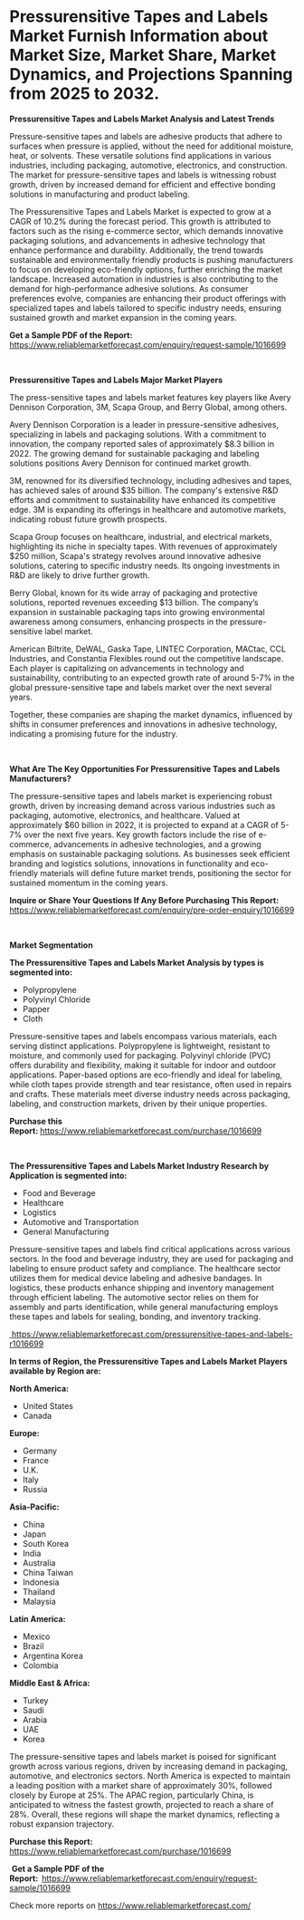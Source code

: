 <p><h1>Pressurensitive Tapes and Labels Market Furnish Information about Market Size, Market Share, Market Dynamics, and Projections Spanning from 2025 to 2032.</h1></p><p><strong>Pressurensitive Tapes and Labels Market Analysis and Latest Trends</strong></p>
<p><p>Pressure-sensitive tapes and labels are adhesive products that adhere to surfaces when pressure is applied, without the need for additional moisture, heat, or solvents. These versatile solutions find applications in various industries, including packaging, automotive, electronics, and construction. The market for pressure-sensitive tapes and labels is witnessing robust growth, driven by increased demand for efficient and effective bonding solutions in manufacturing and product labeling.</p><p>The Pressurensitive Tapes and Labels Market is expected to grow at a CAGR of 10.2% during the forecast period. This growth is attributed to factors such as the rising e-commerce sector, which demands innovative packaging solutions, and advancements in adhesive technology that enhance performance and durability. Additionally, the trend towards sustainable and environmentally friendly products is pushing manufacturers to focus on developing eco-friendly options, further enriching the market landscape. Increased automation in industries is also contributing to the demand for high-performance adhesive solutions. As consumer preferences evolve, companies are enhancing their product offerings with specialized tapes and labels tailored to specific industry needs, ensuring sustained growth and market expansion in the coming years.</p></p>
<p><strong>Get a Sample PDF of the Report:&nbsp;</strong> <a href="https://www.reliablemarketforecast.com/enquiry/request-sample/1016699?utm_campaign=3554&utm_medium=2&utm_source=Github&utm_content=ia&utm_term=21032025&utm_id=pressurensitive-tapes-and-labels">https://www.reliablemarketforecast.com/enquiry/request-sample/1016699</a></p>
<p>&nbsp;</p>
<p><strong>Pressurensitive Tapes and Labels Major Market Players</strong></p>
<p><p>The press-sensitive tapes and labels market features key players like Avery Dennison Corporation, 3M, Scapa Group, and Berry Global, among others. </p><p>Avery Dennison Corporation is a leader in pressure-sensitive adhesives, specializing in labels and packaging solutions. With a commitment to innovation, the company reported sales of approximately $8.3 billion in 2022. The growing demand for sustainable packaging and labeling solutions positions Avery Dennison for continued market growth.</p><p>3M, renowned for its diversified technology, including adhesives and tapes, has achieved sales of around $35 billion. The company's extensive R&D efforts and commitment to sustainability have enhanced its competitive edge. 3M is expanding its offerings in healthcare and automotive markets, indicating robust future growth prospects.</p><p>Scapa Group focuses on healthcare, industrial, and electrical markets, highlighting its niche in specialty tapes. With revenues of approximately $250 million, Scapa's strategy revolves around innovative adhesive solutions, catering to specific industry needs. Its ongoing investments in R&D are likely to drive further growth.</p><p>Berry Global, known for its wide array of packaging and protective solutions, reported revenues exceeding $13 billion. The company’s expansion in sustainable packaging taps into growing environmental awareness among consumers, enhancing prospects in the pressure-sensitive label market.</p><p>American Biltrite, DeWAL, Gaska Tape, LINTEC Corporation, MACtac, CCL Industries, and Constantia Flexibles round out the competitive landscape. Each player is capitalizing on advancements in technology and sustainability, contributing to an expected growth rate of around 5-7% in the global pressure-sensitive tape and labels market over the next several years.</p><p>Together, these companies are shaping the market dynamics, influenced by shifts in consumer preferences and innovations in adhesive technology, indicating a promising future for the industry.</p></p>
<p>&nbsp;</p>
<p><strong>What Are The Key Opportunities For Pressurensitive Tapes and Labels Manufacturers?</strong></p>
<p><p>The pressure-sensitive tapes and labels market is experiencing robust growth, driven by increasing demand across various industries such as packaging, automotive, electronics, and healthcare. Valued at approximately $60 billion in 2022, it is projected to expand at a CAGR of 5-7% over the next five years. Key growth factors include the rise of e-commerce, advancements in adhesive technologies, and a growing emphasis on sustainable packaging solutions. As businesses seek efficient branding and logistics solutions, innovations in functionality and eco-friendly materials will define future market trends, positioning the sector for sustained momentum in the coming years.</p></p>
<p><strong>Inquire or Share Your Questions If Any Before Purchasing This Report:</strong> <a href="https://www.reliablemarketforecast.com/enquiry/pre-order-enquiry/1016699?utm_campaign=3554&utm_medium=2&utm_source=Github&utm_content=ia&utm_term=21032025&utm_id=pressurensitive-tapes-and-labels">https://www.reliablemarketforecast.com/enquiry/pre-order-enquiry/1016699</a></p>
<p>&nbsp;</p>
<p><strong>Market Segmentation</strong></p>
<p><strong>The Pressurensitive Tapes and Labels Market Analysis by types is segmented into:</strong></p>
<p><ul><li>Polypropylene</li><li>Polyvinyl Chloride</li><li>Papper</li><li>Cloth</li></ul></p>
<p><p>Pressure-sensitive tapes and labels encompass various materials, each serving distinct applications. Polypropylene is lightweight, resistant to moisture, and commonly used for packaging. Polyvinyl chloride (PVC) offers durability and flexibility, making it suitable for indoor and outdoor applications. Paper-based options are eco-friendly and ideal for labeling, while cloth tapes provide strength and tear resistance, often used in repairs and crafts. These materials meet diverse industry needs across packaging, labeling, and construction markets, driven by their unique properties.</p></p>
<p><strong>Purchase this Report:&nbsp;</strong><a href="https://www.reliablemarketforecast.com/purchase/1016699?utm_campaign=3554&utm_medium=2&utm_source=Github&utm_content=ia&utm_term=21032025&utm_id=pressurensitive-tapes-and-labels">https://www.reliablemarketforecast.com/purchase/1016699</a></p>
<p>&nbsp;</p>
<p><strong>The Pressurensitive Tapes and Labels Market Industry Research by Application is segmented into:</strong></p>
<p><ul><li>Food and Beverage</li><li>Healthcare</li><li>Logistics</li><li>Automotive and Transportation</li><li>General Manufacturing</li></ul></p>
<p><p>Pressure-sensitive tapes and labels find critical applications across various sectors. In the food and beverage industry, they are used for packaging and labeling to ensure product safety and compliance. The healthcare sector utilizes them for medical device labeling and adhesive bandages. In logistics, these products enhance shipping and inventory management through efficient labeling. The automotive sector relies on them for assembly and parts identification, while general manufacturing employs these tapes and labels for sealing, bonding, and inventory tracking.</p></p>
<p><a href="https://www.reliablemarketforecast.com/pressurensitive-tapes-and-labels-r1016699?utm_campaign=3554&utm_medium=2&utm_source=Github&utm_content=ia&utm_term=21032025&utm_id=pressurensitive-tapes-and-labels">&nbsp;https://www.reliablemarketforecast.com/pressurensitive-tapes-and-labels-r1016699</a></p>
<p><strong>In terms of Region, the Pressurensitive Tapes and Labels Market Players available by Region are:</strong></p>
<p>
    <p> <strong> North America: </strong>
        <ul>
            <li>United States</li>
            <li>Canada</li>
        </ul>
        </p> 
    <p> <strong> Europe: </strong>
        <ul>
            <li>Germany</li>
            <li>France</li>
            <li>U.K.</li>
            <li>Italy</li>
            <li>Russia</li>
        </ul>
        </p> 
    <p> <strong> Asia-Pacific: </strong>
        <ul>
            <li>China</li>
            <li>Japan</li>
            <li>South Korea</li>
            <li>India</li>
            <li>Australia</li>
            <li>China Taiwan</li>
            <li>Indonesia</li>
            <li>Thailand</li>
            <li>Malaysia</li>
        </ul>
        </p> 
    <p> <strong> Latin America: </strong>
        <ul>
            <li>Mexico</li>
            <li>Brazil</li>
            <li>Argentina Korea</li>
            <li>Colombia</li>
        </ul>
        </p> 
    <p> <strong> Middle East & Africa: </strong>
        <ul>
            <li>Turkey</li>
            <li>Saudi</li>
            <li>Arabia</li>
            <li>UAE</li>
            <li>Korea</li>
        </ul>
    </p>
    </p>
<p><p>The pressure-sensitive tapes and labels market is poised for significant growth across various regions, driven by increasing demand in packaging, automotive, and electronics sectors. North America is expected to maintain a leading position with a market share of approximately 30%, followed closely by Europe at 25%. The APAC region, particularly China, is anticipated to witness the fastest growth, projected to reach a share of 28%. Overall, these regions will shape the market dynamics, reflecting a robust expansion trajectory.</p></p>
<p><strong>Purchase this Report: </strong><a href="https://www.reliablemarketforecast.com/purchase/1016699?utm_campaign=3554&utm_medium=2&utm_source=Github&utm_content=ia&utm_term=21032025&utm_id=pressurensitive-tapes-and-labels">https://www.reliablemarketforecast.com/purchase/1016699</a></p>
<p>&nbsp;<strong>Get a Sample PDF of the Report:&nbsp;&nbsp;</strong><a href="https://www.reliablemarketforecast.com/enquiry/request-sample/1016699?utm_campaign=3554&utm_medium=2&utm_source=Github&utm_content=ia&utm_term=21032025&utm_id=pressurensitive-tapes-and-labels">https://www.reliablemarketforecast.com/enquiry/request-sample/1016699</a></p>
<p><strong></strong></p>
<p>Check more reports on <a href="https://www.reliablemarketforecast.com/?utm_campaign=3554&utm_medium=2&utm_source=Github&utm_content=ia&utm_term=21032025&utm_id=pressurensitive-tapes-and-labels">https://www.reliablemarketforecast.com/</a></p>